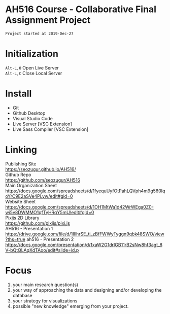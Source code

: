 # AH516 Course - Collaborative Final Assignment Project
`Project started at 2019-Dec-27`

# Initialization
`Alt-L,O` Open Live Server  
`Alt-L,C` Close Local Server  

# Install 
- Git
- Github Desktop
- Visual Studio Code
- Live Server [VSC Extension]
- Live Sass Compiler [VSC Extension]

# Linking
Publishing Site    
https://seozugur.github.io/AH516/    
Github Repo  
https://github.com/seozugur/AH516  
Main Organization Sheet    
https://docs.google.com/spreadsheets/d/1fyequUyfOtPahLQVph4m9g560IqoYrC9E2aSVe4PLyw/edit#gid=0    
Website Sheet  
https://docs.google.com/spreadsheets/d/1OH1MtWa1d42WrWEga0Z0-wi5v8DWMMO1qfTyHRqY5mU/edit#gid=0  
Pixijs 2D Library    
https://github.com/pixijs/pixi.js    
AH516 - Presentation 1
https://drive.google.com/file/d/1IIlhrSE_ti_zBfFWWyTyggn9qbk48SWO/view?ths=true
ah516 - Presentation 2
https://docs.google.com/presentation/d/1xaW2G1drIGB11rB2sNw8hf3agt_8V-bQtQLAqXdTAoo/edit#slide=id.p


# Focus
1. your main research question(s)  
2. your way of approaching the data and designing and/or developing the database  
3. your strategy for visualizations  
4. possible "new knowledge" emerging from your project.  
